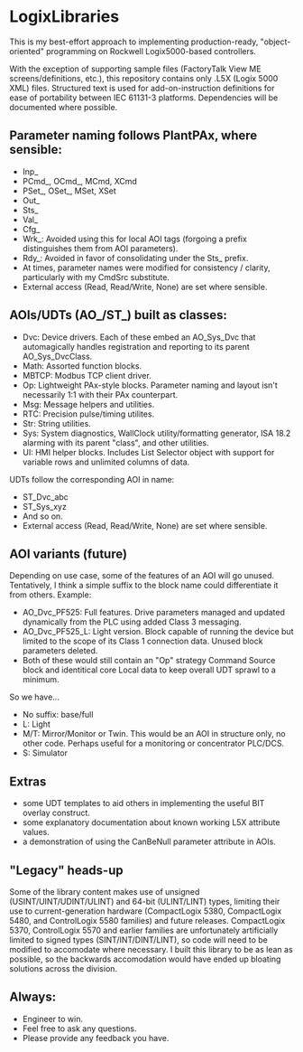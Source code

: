 # LogixLibraries

This is my best-effort approach to implementing production-ready, "object-oriented" programming on Rockwell Logix5000-based controllers.

With the exception of supporting sample files (FactoryTalk View ME screens/definitions, etc.), this repository contains only .L5X (Logix 5000 XML) files. Structured text is used for add-on-instruction definitions for ease of portability between IEC 61131-3 platforms. Dependencies will be documented where possible.

Parameter naming follows PlantPAx, where sensible:
------------
- Inp_
- PCmd_, OCmd_, MCmd, XCmd
- PSet_, OSet_, MSet, XSet
- Out_
- Sts_
- Val_
- Cfg_
- Wrk_: Avoided using this for local AOI tags (forgoing a prefix distinguishes them from AOI parameters).
- Rdy_: Avoided in favor of consolidating under the Sts_ prefix.
- At times, parameter names were modified for consistency / clarity, particularly with my CmdSrc substitute.
- External access (Read, Read/Write, None) are set where sensible.

AOIs/UDTs (AO_/ST_) built as classes:
------------
- Dvc: Device drivers. Each of these embed an AO_Sys_Dvc that automagically handles registration and reporting to its parent AO_Sys_DvcClass.
- Math: Assorted function blocks.
- MBTCP: Modbus TCP client driver.
- Op: Lightweight PAx-style blocks. Parameter naming and layout isn't necessarily 1:1 with their PAx counterpart. 
- Msg: Message helpers and utilities.
- RTC: Precision pulse/timing utilites.
- Str: String utilities.
- Sys: System diagnostics, WallClock utility/formatting generator, ISA 18.2 alarming with its parent "class", and other utilities.
- UI: HMI helper blocks. Includes List Selector object with support for variable rows and unlimited columns of data.

UDTs follow the corresponding AOI in name:
- ST_Dvc_abc
- ST_Sys_xyz
- And so on.
- External access (Read, Read/Write, None) are set where sensible.

AOI variants (future)
------------
Depending on use case, some of the features of an AOI will go unused. Tentatively, I think a simple suffix to the block name could differentiate it from others. Example:
- AO_Dvc_PF525: Full features. Drive parameters managed and updated dynamically from the PLC using added Class 3 messaging.
- AO_Dvc_PF525_L: Light version. Block capable of running the device but limited to the scope of its Class 1 connection data. Unused block parameters deleted.
- Both of these would still contain an "Op" strategy Command Source block and identitical core Local data to keep overall UDT sprawl to a minimum.

So we have...
- No suffix: base/full
- L: Light
- M/T: Mirror/Monitor or Twin. This would be an AOI in structure only, no other code. Perhaps useful for a monitoring or concentrator PLC/DCS.
- S: Simulator

Extras
------------
- some UDT templates to aid others in implementing the useful BIT overlay construct.
- some explanatory documentation about known working L5X attribute values.
- a demonstration of using the CanBeNull parameter attribute in AOIs.

"Legacy" heads-up
------------
Some of the library content makes use of unsigned (USINT/UINT/UDINT/ULINT) and 64-bit (ULINT/LINT) types, limiting their use to current-generation hardware (CompactLogix 5380, CompactLogix 5480, and ControlLogix 5580 families) and future releases. CompactLogix 5370, ControlLogix 5570 and earlier families are unfortunately artificially limited to signed types (SINT/INT/DINT/LINT), so code will need to be modified to accomodate where necessary. I built this library to be as lean as possible, so the backwards accomodation would have ended up bloating solutions across the division.

Always:
------------
- Engineer to win.
- Feel free to ask any questions.
- Please provide any feedback you have.
